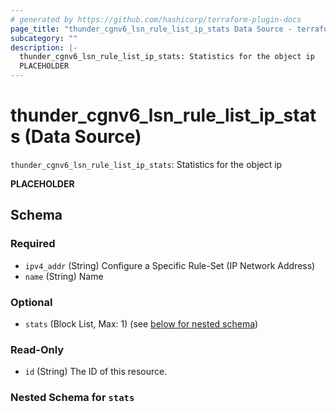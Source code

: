 ```yaml
---
# generated by https://github.com/hashicorp/terraform-plugin-docs
page_title: "thunder_cgnv6_lsn_rule_list_ip_stats Data Source - terraform-provider-thunder"
subcategory: ""
description: |-
  thunder_cgnv6_lsn_rule_list_ip_stats: Statistics for the object ip
  PLACEHOLDER
---
```


# thunder_cgnv6_lsn_rule_list_ip_stats (Data Source)

`thunder_cgnv6_lsn_rule_list_ip_stats`: Statistics for the object ip

__PLACEHOLDER__



<!-- schema generated by tfplugindocs -->
## Schema

### Required

- `ipv4_addr` (String) Configure a Specific Rule-Set (IP Network Address)
- `name` (String) Name

### Optional

- `stats` (Block List, Max: 1) (see [below for nested schema](#nestedblock--stats))

### Read-Only

- `id` (String) The ID of this resource.

<a id="nestedblock--stats"></a>
### Nested Schema for `stats`


